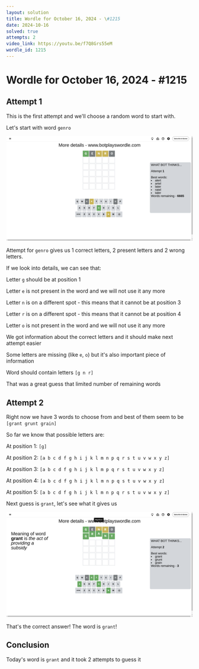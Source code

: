 ```yaml
---
layout: solution
title: Wordle for October 16, 2024 - \#1215
date: 2024-10-16
solved: true
attempts: 2
video_link: https://youtu.be/f7Q8Grs55eM
wordle_id: 1215
---
```


# Wordle for October 16, 2024 - \#1215

## Attempt 1

This is the first attempt and we'll choose a random word to start with.

Let's start with word `genro`

![Attempt 1](2024-10-16/attempt-1.png)

Attempt for `genro` gives us 1 correct letters, 2 present letters and 2 wrong letters.

If we look into details, we can see that:

Letter `g` should be at position 1

Letter `e` is not present in the word and we will not use it any more

Letter `n` is on a different spot - this means that it cannot be at position 3

Letter `r` is on a different spot - this means that it cannot be at position 4

Letter `o` is not present in the word and we will not use it any more

We got information about the correct letters and it should make next attempt easier

Some letters are missing (like `e`, `o`) but it's also important piece of information

Word should contain letters `[g n r]`

That was a great guess that limited number of remaining words



## Attempt 2

Right now we have 3 words to choose from and best of them seem to be `[grant grunt grain]`

So far we know that possible letters are:

At position 1: `[g]`

At position 2: `[a b c d f g h i j k l m n p q r s t u v w x y z]`

At position 3: `[a b c d f g h i j k l m p q r s t u v w x y z]`

At position 4: `[a b c d f g h i j k l m n p q s t u v w x y z]`

At position 5: `[a b c d f g h i j k l m n p q r s t u v w x y z]`

Next guess is `grant`, let's see what it gives us

![Attempt 2](2024-10-16/attempt-2.png)

That's the correct answer! The word is `grant`!

## Conclusion

Today's word is `grant` and it took 2 attempts to guess it

